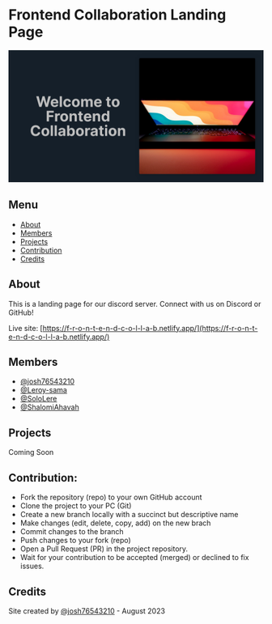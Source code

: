 # Frontend Collaboration Landing Page

![](./assets/images/screenshot.png)

## Menu

- [About](#about)
- [Members](#members)
- [Projects](#projects)
- [Contribution](#contribution)
- [Credits](#credits)

## About

This is a landing page for our discord server. Connect with us on Discord or GitHub!

Live site: [https://f-r-o-n-t-e-n-d-c-o-l-l-a-b.netlify.app/](https://f-r-o-n-t-e-n-d-c-o-l-l-a-b.netlify.app/)

## Members

- [@josh76543210](https://github.com/josh76543210)
- [@Leroy-sama](https://github.com/Leroy-sama)
- [@SoloLere](https://github.com/SoloLere)
- [@ShalomiAhavah](https://github.com/ShalomiAhavah)

## Projects

Coming Soon

## Contribution:

- Fork the repository (repo) to your own GitHub account
- Clone the project to your PC (Git)
- Create a new branch locally with a succinct but descriptive name
- Make changes (edit, delete, copy, add) on the new brach
- Commit changes to the branch
- Push changes to your fork (repo)
- Open a Pull Request (PR) in the project repository.
- Wait for your contribution to be accepted (merged) or declined to fix issues.

## Credits

Site created by [@josh76543210](https://github.com/josh76543210) - August 2023
